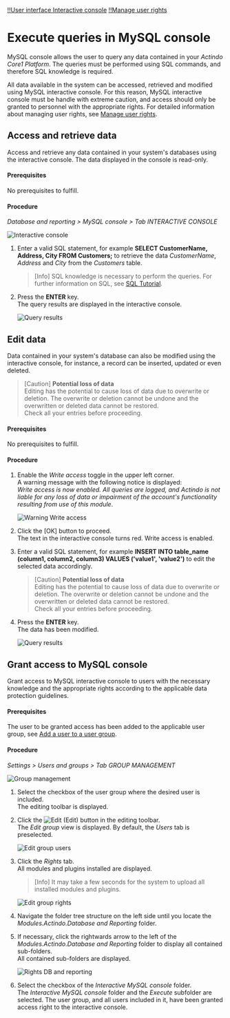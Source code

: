 [!!User interface Interactive console](../UserInterface/04a_InteractiveConsole.md)
[!!Manage user rights](../Integration/05_ManageUserRights.md)

# Execute queries in MySQL console

MySQL console allows the user to query any data contained in your *Actindo Core1 Platform*. The queries must be performed using SQL commands, and therefore SQL knowledge is required. 

All data available in the system can be accessed, retrieved and modified using MySQL interactive console. For this reason, MySQL interactive console must be handle with extreme caution, and access should only be granted to personnel with the appropriate rights. For detailed information about managing user rights, see [Manage user rights](../Integration/05_ManageUserRights.md).


## Access and retrieve data

Access and retrieve any data contained in your system's databases using the interactive console. The data displayed in the console is read-only.

#### Prerequisites

No prerequisites to fulfill.

#### Procedure

*Database and reporting > MySQL console > Tab INTERACTIVE CONSOLE*

![Interactive console](../../Assets/Screenshots/DatabaseAndReporting/MySQLConsole/InteractiveConsole.png "[Interactive console]")

1. Enter a valid SQL statement, for example **SELECT CustomerName, Address, City FROM Customers;** to retrieve the data *CustomerName*, *Address* and *City* from the *Customers* table. 
    > [Info] SQL knowledge is necessary to perform the queries. For further information on SQL, see [SQL Tutorial](https://www.w3schools.com/sql/default.asp).

[comment]: <> (Evtl. anderen/besseren Link? Oder lieber keinen? Echte statements oder lieber exemplarische?)

2. Press the **ENTER** key.  
    The query results are displayed in the interactive console.    

    ![Query results](../../Assets/Screenshots/DatabaseAndReporting/MySQLConsole/QueryResults.png "[Query results]")

[comment]: <> (Screenshot needed - Julian, bitte query als Beispiel erstellen und Screenshots ziehen)


## Edit data

Data contained in your system's database can also be modified using the interactive console, for instance, a record can be inserted, updated or even deleted.

> [Caution] **Potential loss of data**   
  Editing has the potential to cause loss of data due to overwrite or deletion. The overwrite or deletion cannot be undone and the overwritten or deleted data cannot be restored.    
  Check all your entries before proceeding. 

#### Prerequisites

No prerequisites to fulfill.

#### Procedure

1. Enable the *Write access* toggle in the upper left corner.  
    A warning message with the following notice is displayed:   
    *Write access is now enabled. All queries are logged, and Actindo is not liable for any loss of data or impairment of the account's functionality resulting from use of this module*. 

    ![Warning Write access](../../Assets/Screenshots/DatabaseAndReporting/MySQLConsole/Warning.png "[Warning Write access]")

2. Click the [OK] button to proceed.   
    The text in the interactive console turns red. Write access is enabled. 

3. Enter a valid SQL statement, for example **INSERT INTO table_name (column1, column2, column3) VALUES ('value1', 'value2')** to edit the selected data accordingly. 

    > [Caution] **Potential loss of data**   
  Editing has the potential to cause loss of data due to overwrite or deletion. The overwrite or deletion cannot be undone and the overwritten or deleted data cannot be restored.    
  Check all your entries before proceeding. 

4. Press the **ENTER** key.  
    The data has been modified.   

    ![Query results](../../Assets/Screenshots/DatabaseAndReporting/MySQLConsole/QueryResults.png "[Query results]")

[comment]: <> (Wird was angezeigt? Screenshots ziehen lassen)


## Grant access to MySQL console 

Grant access to MySQL interactive console to users with the necessary knowledge and the appropriate rights according to the applicable data protection guidelines. 

#### Prerequisites

The user to be granted access has been added to the applicable user group, see [Add a user to a user group](../Integration/05_ManageUserRights.md#add-a-user-to-a-user-group).

[comment]: <> (Oder Verweis auf Assign rights to a user group?)

#### Procedure

*Settings > Users and groups > Tab GROUP MANAGEMENT*

![Group management](../../Assets/Screenshots/DatabaseAndReporting/GroupManagement.png "[Group management]")


1. Select the checkbox of the user group where the desired user is included.   
    The editing toolbar is displayed.

2. Click the ![Edit](../../Assets/Icons/Edit01.png "[Edit]") (Edit) button in the editing toolbar.    
    The *Edit group* view is displayed. By default, the *Users* tab is preselected.

    ![Edit group users](../../Assets/Screenshots/DatabaseAndReporting/EditGroupUsers.png "[Edit group users]")

3. Click the *Rights* tab.  
    All modules and plugins installed are displayed.

    > [Info] It may take a few seconds for the system to upload all installed modules and plugins.

    ![Edit group rights](../../Assets/Screenshots/DatabaseAndReporting/EditGroupRights.png "[Edit group rights]")

4. Navigate the folder tree structure on the left side until you locate the *Modules.Actindo.Database and Reporting* folder.
    
5. If necessary, click the rightwards arrow to the left of the *Modules.Actindo.Database and Reporting* folder to display all contained sub-folders.  
    All contained sub-folders are displayed.

    ![Rights DB and reporting](../../Assets/Screenshots/DatabaseAndReporting/EditGroupRightsDatabaseAndReporting.png "[Rights DB and reporting]")

6. Select the checkbox of the *Interactive MySQL console* folder.  
    The *Interactive MySQL console* folder and the *Execute* subfolder are selected. The user group, and all users included in it, have been granted access right to the interactive console.  


[comment]: <> (Vermute, es gibt keine weiteren Unterordner, also nicht nötig auszuklappen und einzeln auswählen, oder?)